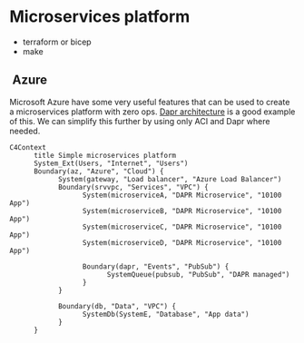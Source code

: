 # Microservices platform

- terraform or bicep
- make

##  Azure

Microsoft Azure have some very useful features that can be used to create a microservices platform with zero ops.
[Dapr architecture](https://learn.microsoft.com/en-us/azure/architecture/example-scenario/serverless/microservices-with-container-apps-dapr) is a good example of this.
We can simplify this further by using only ACI and Dapr where needed.

```mermaid
C4Context
      title Simple microservices platform
      System_Ext(Users, "Internet", "Users")
      Boundary(az, "Azure", "Cloud") {
            System(gateway, "Load balancer", "Azure Load Balancer")
            Boundary(srvvpc, "Services", "VPC") {
                  System(microserviceA, "DAPR Microservice", "10100 App")
                  System(microserviceB, "DAPR Microservice", "10100 App")
                  System(microserviceC, "DAPR Microservice", "10100 App")
                  System(microserviceD, "DAPR Microservice", "10100 App")

                  Boundary(dapr, "Events", "PubSub") {
                        SystemQueue(pubsub, "PubSub", "DAPR managed")
                  }
            }

            Boundary(db, "Data", "VPC") {
                  SystemDb(SystemE, "Database", "App data")
            }
      }

```
